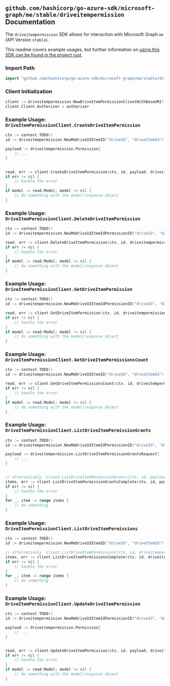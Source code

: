 
## `github.com/hashicorp/go-azure-sdk/microsoft-graph/me/stable/driveitempermission` Documentation

The `driveitempermission` SDK allows for interaction with Microsoft Graph `me` (API Version `stable`).

This readme covers example usages, but further information on [using this SDK can be found in the project root](https://github.com/hashicorp/go-azure-sdk/tree/main/docs).

### Import Path

```go
import "github.com/hashicorp/go-azure-sdk/microsoft-graph/me/stable/driveitempermission"
```


### Client Initialization

```go
client := driveitempermission.NewDriveItemPermissionClientWithBaseURI("https://graph.microsoft.com")
client.Client.Authorizer = authorizer
```


### Example Usage: `DriveItemPermissionClient.CreateDriveItemPermission`

```go
ctx := context.TODO()
id := driveitempermission.NewMeDriveIdItemID("driveId", "driveItemId")

payload := driveitempermission.Permission{
	// ...
}


read, err := client.CreateDriveItemPermission(ctx, id, payload, driveitempermission.DefaultCreateDriveItemPermissionOperationOptions())
if err != nil {
	// handle the error
}
if model := read.Model; model != nil {
	// do something with the model/response object
}
```


### Example Usage: `DriveItemPermissionClient.DeleteDriveItemPermission`

```go
ctx := context.TODO()
id := driveitempermission.NewMeDriveIdItemIdPermissionID("driveId", "driveItemId", "permissionId")

read, err := client.DeleteDriveItemPermission(ctx, id, driveitempermission.DefaultDeleteDriveItemPermissionOperationOptions())
if err != nil {
	// handle the error
}
if model := read.Model; model != nil {
	// do something with the model/response object
}
```


### Example Usage: `DriveItemPermissionClient.GetDriveItemPermission`

```go
ctx := context.TODO()
id := driveitempermission.NewMeDriveIdItemIdPermissionID("driveId", "driveItemId", "permissionId")

read, err := client.GetDriveItemPermission(ctx, id, driveitempermission.DefaultGetDriveItemPermissionOperationOptions())
if err != nil {
	// handle the error
}
if model := read.Model; model != nil {
	// do something with the model/response object
}
```


### Example Usage: `DriveItemPermissionClient.GetDriveItemPermissionsCount`

```go
ctx := context.TODO()
id := driveitempermission.NewMeDriveIdItemID("driveId", "driveItemId")

read, err := client.GetDriveItemPermissionsCount(ctx, id, driveitempermission.DefaultGetDriveItemPermissionsCountOperationOptions())
if err != nil {
	// handle the error
}
if model := read.Model; model != nil {
	// do something with the model/response object
}
```


### Example Usage: `DriveItemPermissionClient.ListDriveItemPermissionGrants`

```go
ctx := context.TODO()
id := driveitempermission.NewMeDriveIdItemIdPermissionID("driveId", "driveItemId", "permissionId")

payload := driveitempermission.ListDriveItemPermissionGrantsRequest{
	// ...
}


// alternatively `client.ListDriveItemPermissionGrants(ctx, id, payload, driveitempermission.DefaultListDriveItemPermissionGrantsOperationOptions())` can be used to do batched pagination
items, err := client.ListDriveItemPermissionGrantsComplete(ctx, id, payload, driveitempermission.DefaultListDriveItemPermissionGrantsOperationOptions())
if err != nil {
	// handle the error
}
for _, item := range items {
	// do something
}
```


### Example Usage: `DriveItemPermissionClient.ListDriveItemPermissions`

```go
ctx := context.TODO()
id := driveitempermission.NewMeDriveIdItemID("driveId", "driveItemId")

// alternatively `client.ListDriveItemPermissions(ctx, id, driveitempermission.DefaultListDriveItemPermissionsOperationOptions())` can be used to do batched pagination
items, err := client.ListDriveItemPermissionsComplete(ctx, id, driveitempermission.DefaultListDriveItemPermissionsOperationOptions())
if err != nil {
	// handle the error
}
for _, item := range items {
	// do something
}
```


### Example Usage: `DriveItemPermissionClient.UpdateDriveItemPermission`

```go
ctx := context.TODO()
id := driveitempermission.NewMeDriveIdItemIdPermissionID("driveId", "driveItemId", "permissionId")

payload := driveitempermission.Permission{
	// ...
}


read, err := client.UpdateDriveItemPermission(ctx, id, payload, driveitempermission.DefaultUpdateDriveItemPermissionOperationOptions())
if err != nil {
	// handle the error
}
if model := read.Model; model != nil {
	// do something with the model/response object
}
```
